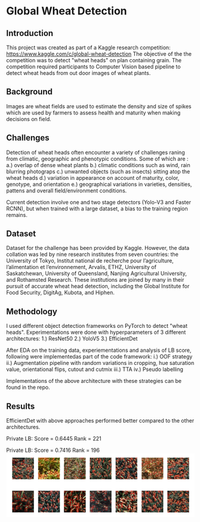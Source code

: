 # Global Wheat Detection
## Introduction
This project was created as part of a Kaggle research competition: https://www.kaggle.com/c/global-wheat-detection
The objective of the the competition was to detect "wheat heads" on plan containing grain.
The competition required participants to Computer Vision based pipeline to detect wheat heads from out door images of wheat plants.

## Background
Images are wheat fields are used to estimate the density and size of spikes which are used by farmers to assess health and maturity when making decisions on field. 

## Challenges
Detection of wheat heads often encounter a variety of challenges raning from climatic, geographic and phenotypic conditions. Some of which are :
a.) overlap of dense wheat plants
b.) climatic conditions such as wind, rain blurring photograps
c.) unwanted objects (such as insects) sitting atop the wheat heads
d.) variation in appearance on account of maturity, color, genotype, and orientation
e.) geographical variations in varieties, densities, pattens and overall field/environment conditions.

Current detection involve one and two stage detectors (Yolo-V3 and Faster RCNN), but when trained with a large dataset, a bias to the training region remains.

## Dataset
Dataset for the challenge has been provided by Kaggle. However, the data collation was led by nine research institutes from seven countries: the University of Tokyo, Institut national de recherche pour l’agriculture, l’alimentation et l’environnement, Arvalis, ETHZ, University of Saskatchewan, University of Queensland, Nanjing Agricultural University, and Rothamsted Research. These institutions are joined by many in their pursuit of accurate wheat head detection, including the Global Institute for Food Security, DigitAg, Kubota, and Hiphen.

## Methodology

I used different object detection frameworks on PyTorch to detect "wheat heads". Experimentations were done with hyperparameters of 3 different architectures:
1.) ResNet50
2.) YoloV5
3.) EfficientDet

After EDA on the training data, experiementations and analysis of LB score, following were implementedas part of the code framework:
i.) OOF strategy
ii.) Augmentation pipeline with random variations in cropping, hue saturation value, orientational flips, cutout and cutmix
iii.) TTA 
iv.) Pseudo labelling

Implementations of the above architecture with these strategies can be found in the repo.

## Results
EfficientDet with above approaches performed better compared to the other architectures.

Private LB: 
Score = 0.6445
Rank = 221

Private LB: 
Score = 0.7416
Rank = 196
![alt text](https://github.com/nirvana1707/globalwheatdetection/blob/main/images/detected_wheat_heads.PNG)


